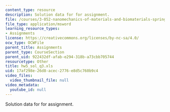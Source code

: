 ```yaml
---
content_type: resource
description: Solution data for for assignment.
file: /courses/3-052-nanomechanics-of-materials-and-biomaterials-spring-2007/17af298e26d8acec2776e8d5c760b9c4_hw5_sol_q3.xls
file_type: application/msword
learning_resource_types:
- Assignments
license: https://creativecommons.org/licenses/by-nc-sa/4.0/
ocw_type: OCWFile
parent_title: Assignments
parent_type: CourseSection
parent_uid: 922432df-afab-e294-318b-a73cbb705744
resourcetype: Other
title: hw5_sol_q3.xls
uid: 17af298e-26d8-acec-2776-e8d5c760b9c4
video_files:
  video_thumbnail_file: null
video_metadata:
  youtube_id: null
---
```

Solution data for for assignment.